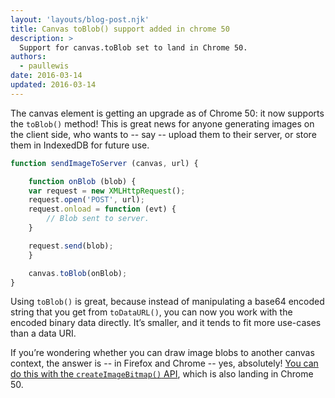 ```yaml
---
layout: 'layouts/blog-post.njk'
title: Canvas toBlob() support added in chrome 50
description: >
  Support for canvas.toBlob set to land in Chrome 50.
authors:
  - paullewis
date: 2016-03-14
updated: 2016-03-14
---
```


The canvas element is getting an upgrade as of Chrome 50: it now supports the `toBlob()` method! This is great news for anyone generating images on the client side, who wants to -- say -- upload them to their server, or store them in IndexedDB for future use.


```js
function sendImageToServer (canvas, url) {

    function onBlob (blob) {
    var request = new XMLHttpRequest();
    request.open('POST', url);
    request.onload = function (evt) {
        // Blob sent to server.
    }

    request.send(blob);
    }

    canvas.toBlob(onBlob);
}
```


Using `toBlob()` is great, because instead of manipulating a base64 encoded string that you get from `toDataURL()`, you can now you work with the encoded binary data directly. It’s smaller, and it tends to fit more use-cases than a data URI.

If you’re wondering whether you can draw image blobs to another canvas context, the answer is -- in Firefox and Chrome -- yes, absolutely! [You can do this with the `createImageBitmap()` API](/blog/createimagebitmap-in-chrome-50), which is also landing in Chrome 50.


